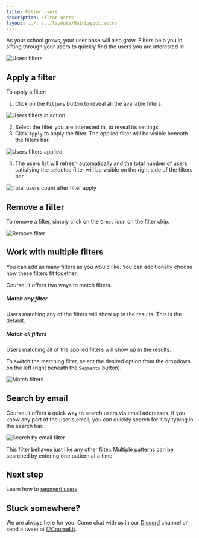 ```yaml
---
title: Filter users
description: Filter users
layout: ../../../layouts/MainLayout.astro
---
```


As your school grows, your user base will also grow. Filters help you in sifting through your users to quickly find the users you are interested in.

![Users filters](/assets/users/user-filtering.png)

## Apply a filter

To apply a filter:

1. Click on the `Filters` button to reveal all the available filters.

![Users filters in action](/assets/users/filter-click.gif)

2. Select the filter you are interested in, to reveal its settings.
3. Click `Apply` to apply the filter. The applied filter will be visible beneath the filters bar.

![Users filters applied](/assets/users/apply-filter.gif)

4. The users list will refresh automatically and the total number of users satisfying the selected filter will be visible on the right side of the filters bar.

![Total users count after filter apply](/assets/users/total-users-count-after-filter.png)

## Remove a filter

To remove a filter, simply click on the `Cross` icon on the filter chip.

![Remove filter](/assets/users/remove-filter.gif)

## Work with multiple filters

You can add as many filters as you would like. You can additionally choose how these filters fit together.

CourseLit offers two ways to match filters.

##### Match any filter

Users matching any of the filters will show up in the results. This is the default.

##### Match all filters

Users matching all of the applied filters will show up in the results.

To switch the matching filter, select the desired option from the dropdown on the left (right beneath the `Segments` button).

![Match filters](/assets/users/matching-filters.gif)

## Search by email

CourseLit offers a quick way to search users via email addresses. If you know any part of the user's email, you can quickly search for it by typing in the search bar.

![Search by email filter](/assets/users/search-by-email-filter.gif)

This filter behaves just like any other filter. Multiple patterns can be searched by entering one pattern at a time.

## Next step

Learn how to [segment users](/en/users/segment).

## Stuck somewhere?

We are always here for you. Come chat with us in our <a href="https://discord.com/invite/GR4bQsN" target="_blank">Discord</a> channel or send a tweet at <a href="https://twitter.com/courselit" target="_blank">@CourseLit</a>.
